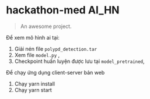 # hackathon-med AI_HN

> An awesome project.

Để xem mô hình ai tại:
1. Giải nén file ```polypd_detection.tar```
2. Xem file ```model.py``` , 
3. Checkpoint huấn luyện được lưu tại ```model_pretrained```,

Để chạy ứng dụng client-server bản web
1. Chạy yarn install 
2. Chạy yarn start
